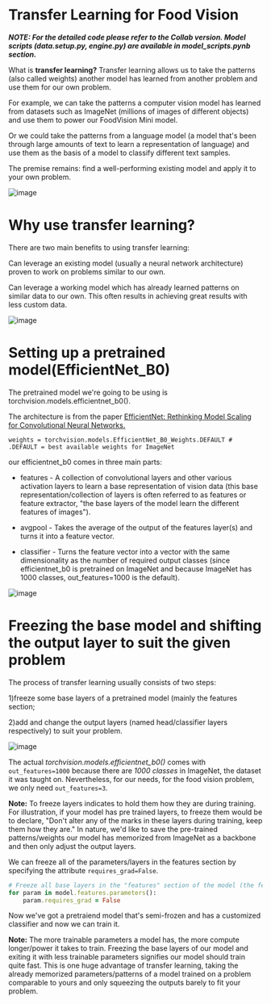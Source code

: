 # Transfer Learning for Food Vision
***NOTE: For the detailed code please refer to the Collab version. Model scripts (data.setup.py, engine.py) are available in model_scripts.pynb section.***

What is **transfer learning?**
Transfer learning allows us to take the patterns (also called weights) another model has learned from another problem and use them for our own problem.

For example, we can take the patterns a computer vision model has learned from datasets such as ImageNet (millions of images of different objects) and use them to power our FoodVision Mini model.

Or we could take the patterns from a language model (a model that's been through large amounts of text to learn a representation of language) and use them as the basis of a model to classify different text samples.

The premise remains: find a well-performing existing model and apply it to your own problem.

![image](https://github.com/AICODER009/pytorch_transfer_learning/assets/133597851/9df026cd-7bad-4d7c-9f09-617e1900ea49)

# Why use transfer learning?
There are two main benefits to using transfer learning:

Can leverage an existing model (usually a neural network architecture) proven to work on problems similar to our own.

Can leverage a working model which has already learned patterns on similar data to our own. This often results in achieving great results with less custom data.

![image](https://github.com/AICODER009/pytorch_transfer_learning/assets/133597851/c00b5797-5943-4b52-89f1-ed623a344c47)

# Setting up a pretrained model(EfficientNet_B0)
The pretrained model we're going to be using is torchvision.models.efficientnet_b0().

The architecture is from the paper [ EfficientNet: Rethinking Model Scaling for Convolutional Neural Networks.](https://arxiv.org/abs/1905.11946)

``` weights = torchvision.models.EfficientNet_B0_Weights.DEFAULT # .DEFAULT = best available weights for ImageNet ```

our efficientnet_b0 comes in three main parts:

- features - A collection of convolutional layers and other various activation layers to learn a base representation of vision data (this base representation/collection of layers is often referred to as features or feature extractor, "the base layers of the model learn the different features of images").

- avgpool - Takes the average of the output of the features layer(s) and turns it into a feature vector.

- classifier - Turns the feature vector into a vector with the same dimensionality as the number of required output classes (since efficientnet_b0 is pretrained on ImageNet and because ImageNet has 1000 classes, out_features=1000 is the default).

![image](https://github.com/AICODER009/pytorch_transfer_learning/assets/133597851/5c17e07f-559a-452a-a5b4-e1b36b2ac011)

# Freezing the base model and shifting the output layer to suit the given problem
The process of transfer learning usually consists of two steps: 

1)freeze some base layers of a pretrained model (mainly the features section;

2)add and change the output layers (named head/classifier layers respectively) to suit your problem.

![image](https://github.com/AICODER009/pytorch_transfer_learning/assets/133597851/f042cb77-e78f-47cb-a556-08bf7ff127df)

The actual *torchvision.models.efficientnet_b0()* comes with ```out_features=1000``` because there are *1000 classes* in ImageNet, the dataset it was taught on. Nevertheless, for our needs, for the food vision problem, we only need ```out_features=3```.

**Note:** To freeze layers indicates to hold them how they are during training. For illustration, if your model has pre trained layers, to freeze them would be to declare, "Don't alter any of the marks in these layers during training, keep them how they are." In nature, we'd like to save the pre-trained patterns/weights our model has memorized from ImageNet as a backbone and then only adjust the output layers.

We can freeze all of the parameters/layers in the features section by specifying the attribute ```requires_grad=False```.

``` ruby
# Freeze all base layers in the "features" section of the model (the feature extractor) by setting requires_grad=False
for param in model.features.parameters():
    param.requires_grad = False
```
Now we've got a pretraiend model that's semi-frozen and has a customized classifier and now we can train it.

**Note:** The more trainable parameters a model has, the more compute longer/power it takes to train. Freezing the base layers of our model and exiting it with less trainable parameters signifies our model should train quite fast. This is one huge advantage of transfer learning, taking the already memorized parameters/patterns of a model trained on a problem comparable to yours and only squeezing the outputs barely to fit your problem.
